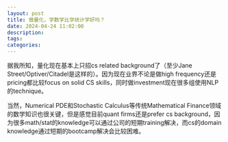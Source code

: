 ```yaml
---
layout: post
title: 做量化，学数学比学统计学好吗？
date: 2024-04-24 11:02:00
description:
tags: 
categories:
---
```


据我所知，量化现在基本上只招cs related background了（至少Jane Street/Optiver/Citadel是这样的）。因为现在业界不论是做high frequency还是pricing都比较focus on solid CS skills，同时做investment现在很多组使用NLP的technique。

当然，Numerical PDE和Stochastic Calculus等传统Mathematical Finance领域的数学知识也很关键，但是感觉目前quant firms还是prefer cs background，因为很多math/stat的knowledge可以通过公司的短期training解决，而cs的domain knowledge通过短期的bootcamp解决会比较困难。